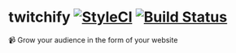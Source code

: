 # twitchify [![StyleCI](https://styleci.io/repos/120185101/shield?branch=master)](https://styleci.io/repos/120185101) [![Build Status](https://travis-ci.org/twitchify/twitchify.svg?branch=master)](https://travis-ci.org/twitchify/twitchify)
📹 Grow your audience in the form of your website
